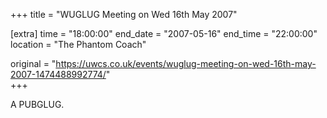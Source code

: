 +++
title = "WUGLUG Meeting on Wed 16th May 2007"

[extra]
time = "18:00:00"
end_date = "2007-05-16"
end_time = "22:00:00"
location = "The Phantom Coach"

original = "https://uwcs.co.uk/events/wuglug-meeting-on-wed-16th-may-2007-1474488992774/"    
+++

A PUBGLUG.

